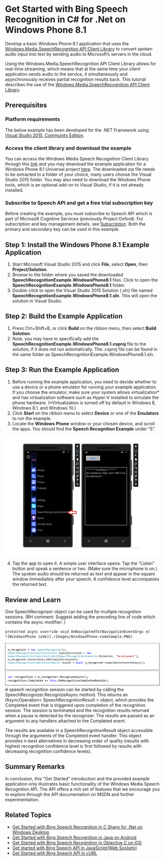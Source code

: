 

# Get Started with Bing Speech Recognition in C&#35; for .Net on Windows Phone 8.1

Develop a basic Windows Phone 8.1 application that uses the [Windows.Media.SpeechRecognition API Client Library](https://msdn.microsoft.com/en-us/library/windows.media.speechrecognition.aspx) to convert spoken audio input into text by sending audio to Microsoft’s servers in the cloud.

Using the Windows.Media.SpeechRecognition API Client Library allows for real-time streaming, which means that at the same time your client application sends audio to the service, it simultaneously and asynchronously receives partial recognition results back. This tutorial describes the use of the [Windows.Media.SpeechRecognition API Client Library](https://msdn.microsoft.com/en-us/library/windows.media.speechrecognition.aspx).

## <a name="Prerequisites">Prerequisites</a>

### Platform requirements
The below example has been developed for the .NET Framework using [Visual Studio 2015, Community Edition](https://www.visualstudio.com/products/visual-studio-community-vs).

### Access the client library and download the example
You can access the Windows Media Speech Recognition Client Library through this [link](https://msdn.microsoft.com/en-us/library/windows.media.speechrecognition.aspx) and you may download the example application for a Windows Phone 8.1 Universal project [here](https://github.com/microsoft/cognitive-speech-stt-windows).
The downloaded zip file needs to be extracted to a folder of your choice, many users choose the Visual Studio 2015 folder. You may also need to download the Windows Phone tools, which is an optional add-on to Visual Studio, if it is not already installed.

### Subscribe to Speech API and get a free trial subscription key
Before creating the example, you must subscribe to Speech API which is part of Microsoft Cognitive Services (previously Project Oxford). For subscription and key management details, see [Subscription](https://www.microsoft.com/cognitive-services/en-us/sign-up). Both the primary and secondary key can be used in this example.

## <a name="Step1">Step 1: Install the Windows Phone 8.1 Example Application</a>
1.	Start Microsoft Visual Studio 2015 and click **File**, select **Open**, then **Project/Solution**.
2.	Browse to the folder where you saved the downloaded **SpeechRecognitionExample.WindowsPhone8.1** files. Click to open the **SpeechRecognitionExample.WindowsPhone8.1** folder.
3.	Double-click to open the Visual Studio 2015 Solution (.sln) file named **SpeechRecognitionExample.WindowsPhone8.1.sln**. This will open the solution in Visual Studio.

## <a name="Step2">Step 2: Build the Example Application</a>
1.	Press Ctrl+Shift+B, or click **Build** on the ribbon menu, then select **Build Solution**.
2.	Note, you may have to specifically add the **SpeechRecognitionExample.WindowsPhone8.1.csproj** file to the solution, if it does not run automatically. The .csproj file can be found in the same folder as SpeechRecognitionExample.WindowsPhone8.1.sln.

## <a name="Step3">Step 3: Run the Example Application</a>
1.	Before running the example application, you need to decide whether to use a device or a phone emulator for running your example application. If you choose the emulator, make sure your system allows virtualization* and has virtualization software such as Hyper-V installed to simulate the phone hardware. (*Virtualization is turned off by default in Windows 8, Windows 8.1, and Windows 10.)
2.	Click **Start** on the ribbon menu to select **Device** or one of the **Emulators** to run the example.
3.	Locate the **Windows Phone** window or your chosen device, and scroll the apps. You should find the **Speech Recognition Example** under “S”.

![Windows Phone demo](../Images/WindowsPhone_demo.png)

4.	Tap the app to open it.  A simple user interface opens. Tap the “Listen” button and speak a sentence or two. (Make sure the microphone is on.)  The spoken audio should be returned as text and appear in the square window immediately after your speech. A confidence level accompanies the returned text.

<a name="Review"> </a>
## Review and Learn
One SpeechRecognizer object can be used for multiple recognition sessions.
(BH comment: Suggest adding the preceding line of code which contains the async modifier:
 )

```
protected async override void OnNavigatedTo(NavigationEventArgs e)
![WindowsPhone code](./Images/WindowsPhone-codeSample.PNG)
```
![Windows Phone code](../Images/WindowsPhone_codeSample.png)
A speech recognition session can be started by calling the SpeechRecognizer.RecognizeAsync method. This returns an IAsyncOperation< SpeechRecognitionResult > object, which provides the Completed event that is triggered upon completion of the recognition session. The session is terminated and the recognition results returned when a pause is detected by the recognizer. The results are passed as an argument to any handlers attached to the Completed event.

The results are available in a SpeechRecognitionResult object accessible through the arguments of the Completed event handler. This object provides n-best alternatives in decreasing order of quality (results with highest recognition confidence level is first followed by results with decreasing recognition confidence levels).

<a name="Summary"> </a>
## Summary Remarks 
In conclusion, this "Get Started" introduction and the provided example application only illustrates basic functionality of the Windows Media Speech Recognition API. The API offers a rich set of features that we encourage you to explore through the API documentation on MSDN and further experimentation.


<a name="Related"> </a>
## Related Topics 
 * [Get Started with Bing Speech Recognition in C Sharp for .Net on Windows Desktop](GetStartedCSharpDesktop.md)
 * [Get Started with Bing Speech Recognition in Java on Android](GetStartedJavaAndroid.md)
 * [Get Started with Bing Speech Recognition in Objective C on iOS](Get-Started-ObjectiveC-iOS.md)
 * [Get started with Bing Speech API in JavaScript(Web Sockets)](GetStartedJSWebsockets.md)
 * [Get Started with Bing Speech API in cURL](GetStarted-cURL.md)

